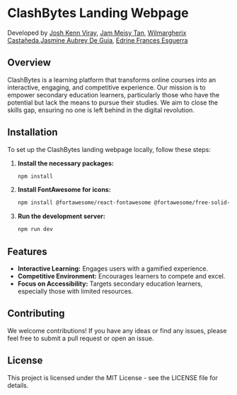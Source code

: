 
# ClashBytes Landing Webpage

Developed by [Josh Kenn Viray](https://www.linkedin.com/in/vkenjo), [Jam Meisy Tan](https://www.linkedin.com/in/jam-meisy-tan/), [Wilmargherix Castañeda](https://www.linkedin.com/in/wlmrcstnd/),[Jasmine Aubrey De Guia](https://www.linkedin.com/in/jasmine-aubrey-de-guia-89375b26b/), [Edrine Frances Esguerra](https://www.linkedin.com/in/edrine-esguerra/)

## Overview

ClashBytes is a learning platform that transforms online courses into an interactive, engaging, and competitive experience. Our mission is to empower secondary education learners, particularly those who have the potential but lack the means to pursue their studies. We aim to close the skills gap, ensuring no one is left behind in the digital revolution.

## Installation

To set up the ClashBytes landing webpage locally, follow these steps:

1. **Install the necessary packages:**

   ```bash
   npm install
   ```

2. **Install FontAwesome for icons:**

   ```bash
   npm install @fortawesome/react-fontawesome @fortawesome/free-solid-svg-icons
   ```

3. **Run the development server:**

   ```bash
   npm run dev
   ```

## Features

- **Interactive Learning:** Engages users with a gamified experience.
- **Competitive Environment:** Encourages learners to compete and excel.
- **Focus on Accessibility:** Targets secondary education learners, especially those with limited resources.

## Contributing

We welcome contributions! If you have any ideas or find any issues, please feel free to submit a pull request or open an issue.

## License

This project is licensed under the MIT License - see the LICENSE file for details.
